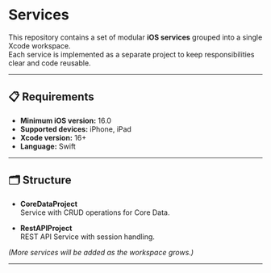 # Services

This repository contains a set of modular **iOS services** grouped into a single Xcode workspace.  
Each service is implemented as a separate project to keep responsibilities clear and code reusable.

---

## 📋 Requirements

- **Minimum iOS version:** 16.0  
- **Supported devices:** iPhone, iPad  
- **Xcode version:** 16+  
- **Language:** Swift  

---

## 🗂 Structure

- **CoreDataProject**  
  Service with CRUD operations for Core Data.

- **RestAPIProject**  
  REST API Service with session handling.

*(More services will be added as the workspace grows.)*

---
